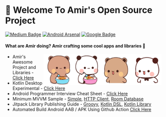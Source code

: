# 👋 Welcome To Amir's Open Source Project
[![Medium Badge](https://img.shields.io/badge/-faisalamircs-black?style=flat-square&logo=Medium&logoColor=white&link=https://medium.com/@faisalamircs)](https://medium.com/@faisalamircs)
[![Android Arsenal](https://img.shields.io/badge/Android%20Arsenal-amirisback-brightgreen.svg?style=flat-square)](https://android-arsenal.com/user/amirisback)
[![Google Badge](https://img.shields.io/badge/Google%20Dev%20Library-amirisback-orange?style=flat-square)](https://devlibrary.withgoogle.com/authors/amirisback)


#### What are Amir doing? Amir crafting some cool apps and libraries 🔨

<img width="100px" height="100px" align="right" src="https://raw.githubusercontent.com/amirisback/amirisback/master/docs/image/blink-panda.gif">
<img width="100px" height="100px" align="right" src="https://raw.githubusercontent.com/amirisback/amirisback/master/docs/image/blink-bear.gif">
<img width="90px" height="100px" align="right" src="https://raw.githubusercontent.com/amirisback/amirisback/master/docs/image/peach-eat.gif">
<img width="90px" height="100px" align="right" src="https://raw.githubusercontent.com/amirisback/amirisback/master/docs/image/bear-eat.gif">


- Amir's Awesome Project and Libraries - [Click Here](https://github.com/amirisback/awesome-project-catalogue)
- Kotlin Desktop Experimental - [Click Here](https://github.com/amirisback/desktop-experimental-catalgoue)
- Android Programmer Interview Cheat Sheet - [Click Here](https://amirisback.github.io/android-programmer-interview-cheat-sheet/)
- Minimum MVVM Sample - [Simple](https://github.com/amirisback/minimum-mvvm), [HTTP Client](https://github.com/amirisback/minimum-mvvm-network-api), [Room Database](https://github.com/amirisback/minimum-mvvm-room-database)
- Jitpack Library Publishing Guide - [Groovy](https://github.com/amirisback/jitpack-library-groovy-guide), [Kotlin DSL](https://github.com/amirisback/jitpack-library-kotlin-dsl-guide), [Kotlin Library](https://github.com/amirisback/sample-kotlin-library)
- Automated Build Android AAB / APK Using Github Action [Click Here](https://github.com/amirisback/automated-build-android-app-with-github-action)
